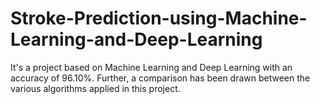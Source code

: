 # Stroke-Prediction-using-Machine-Learning-and-Deep-Learning
It's a project based on Machine Learning and Deep Learning with an accuracy of 96.10%. Further, a comparison has been drawn between the various algorithms applied in this project.

